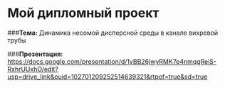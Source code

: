 # Мой дипломный проект

###**Тема:** Динамика несомой дисперсной среды в канале вихревой трубы

###**Презентация:** https://docs.google.com/presentation/d/1yBB26jwyRMK7e4nmqgReiS-RxhrUUxhO/edit?usp=drive_link&ouid=102701209252514639321&rtpof=true&sd=true
